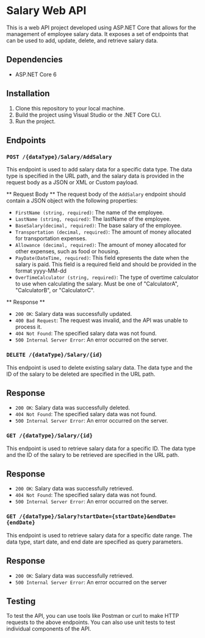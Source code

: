 # Salary Web API
This is a web API project developed using ASP.NET Core that allows for the management of employee salary data. It exposes a set of endpoints that can be used to add, update, delete, and retrieve salary data.

## Dependencies
* ASP.NET Core 6

## Installation
1. Clone this repository to your local machine.
2. Build the project using Visual Studio or the .NET Core CLI.
3. Run the project.

## Endpoints
### `POST /{dataType}/Salary/AddSalary`
This endpoint is used to add salary data for a specific data type. The data type is specified in the URL path, and the salary data is provided in the request body as a JSON or XML or Custom payload.

** Request Body **
The request body of the `AddSalary` endpoint should contain a JSON object with the following properties:
* `FirstName (string, required)`: The name of the employee.
* `LastName (string, required)`: The lastName of the employee.
* `BaseSalary(decimal, required)`: The base salary of the employee.
* `Transportation (decimal, required)`: The amount of money allocated for transportation expenses.
* `Allowance (decimal, required)`: The amount of money allocated for other expenses, such as food or housing.
* `PayDate(DateTime, required)`: This field epresents the date when the salary is paid. This field is a required field and should be provided in the format yyyy-MM-dd
* `OverTimeCalculator (string, required)`: The type of overtime calculator to use when calculating the salary. Must be one of "CalculatorA", "CalculatorB", or "CalculatorC".

** Response **
* `200 OK`: Salary data was successfully updated.
* `400 Bad Request`: The request was invalid, and the API was unable to process it.
* `404 Not Found`: The specified salary data was not found.
* `500 Internal Server Error`: An error occurred on the server.

### `DELETE /{dataType}/Salary/{id}`
This endpoint is used to delete existing salary data. The data type and the ID of the salary to be deleted are specified in the URL path.

## Response
* `200 OK`: Salary data was successfully deleted.
* `404 Not Found`: The specified salary data was not found.
* `500 Internal Server Error`: An error occurred on the server.

### `GET /{dataType}/Salary/{id}`
This endpoint is used to retrieve salary data for a specific ID. The data type and the ID of the salary to be retrieved are specified in the URL path.

## Response
* `200 OK`: Salary data was successfully retrieved.
* `404 Not Found`: The specified salary data was not found.
* `500 Internal Server Error`: An error occurred on the server.

### `GET /{dataType}/Salary?startDate={startDate}&endDate={endDate}`
This endpoint is used to retrieve salary data for a specific date range. The data type, start date, and end date are specified as query parameters.

## Response
* `200 OK`: Salary data was successfully retrieved.
* `500 Internal Server Error`: An error occurred on the server

## Testing
To test the API, you can use tools like Postman or curl to make HTTP requests to the above endpoints. You can also use unit tests to test individual components of the API.

